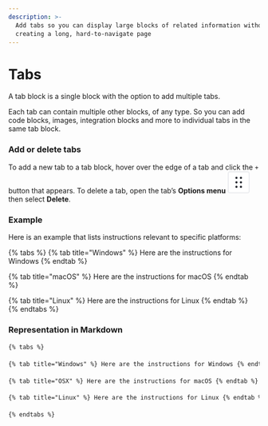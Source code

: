 ```yaml
---
description: >-
  Add tabs so you can display large blocks of related information without
  creating a long, hard-to-navigate page
---
```


# Tabs

A tab block is a single block with the option to add multiple tabs.

Each tab can contain multiple other blocks, of any type. So you can add code blocks, images, integration blocks and more to individual tabs in the same tab block.

### Add or delete tabs

To add a new tab to a tab block, hover over the edge of a tab and click the `+` button that appears. To delete a tab, open the tab’s **Options menu** <picture><source srcset="../../.gitbook/assets/options_menu_icon_dark.svg" media="(prefers-color-scheme: dark)"><img src="../../.gitbook/assets/options_menu_icon_light.svg" alt="The Options menu icon in GitBook"></picture> then select **Delete**.

### Example

Here is an example that lists instructions relevant to specific platforms:

{% tabs %}
{% tab title="Windows" %}
Here are the instructions for Windows
{% endtab %}

{% tab title="macOS" %}
Here are the instructions for macOS
{% endtab %}

{% tab title="Linux" %}
Here are the instructions for Linux
{% endtab %}
{% endtabs %}

### Representation in Markdown

```markdown
{% tabs %}

{% tab title="Windows" %} Here are the instructions for Windows {% endtab %}

{% tab title="OSX" %} Here are the instructions for macOS {% endtab %}

{% tab title="Linux" %} Here are the instructions for Linux {% endtab %}

{% endtabs %}
```
